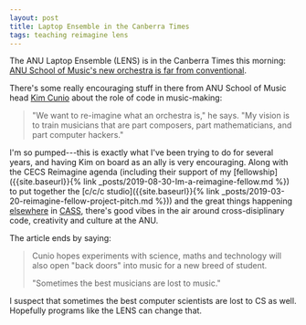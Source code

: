 ```yaml
---
layout: post
title: Laptop Ensemble in the Canberra Times
tags: teaching reimagine lens
---
```


The ANU Laptop Ensemble (LENS) is in the Canberra Times this morning: [ANU
School of Music's new orchestra is far from
conventional](https://www.canberratimes.com.au/story/6412297/anu-school-of-musics-new-orchestra-is-far-from-conventional/).

There's some really encouraging stuff in there from ANU School of Music head
[Kim Cunio](https://music.cass.anu.edu.au/people/associate-professor-kim-cunio)
about the role of code in music-making:

> "We want to re-imagine what an orchestra is," he says. "My vision is to train
> musicians that are part composers, part mathematicians, and part computer
> hackers."

I'm so pumped---this is exactly what I've been trying to do for several years,
and having Kim on board as an ally is very encouraging. Along with the CECS
Reimagine agenda (including their support of my [fellowship]({{site.baseurl}}{%
link _posts/2019-08-30-Im-a-reimagine-fellow.md %}) to put together the [c/c/c
studio]({{site.baseurl}}{% link
_posts/2019-03-20-reimagine-fellow-project-pitch.md %})) and the great things
happening [elsewhere](https://soad.cass.anu.edu.au) in
[CASS](https://cdhr.cass.anu.edu.au), there's good vibes in the air around
cross-disiplinary code, creativity and culture at the ANU.

The article ends by saying:

> Cunio hopes experiments with science, maths and technology will also open
> "back doors" into music for a new breed of student.
>
> "Sometimes the best musicians are lost to music."

I suspect that sometimes the best computer scientists are lost to CS as well.
Hopefully programs like the LENS can change that.

